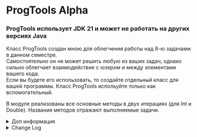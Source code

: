 # ProgTools Alpha

### ProgTools использует JDK 21 и может не работать на других версиях Java 
Класс ProgTools создан мною для облегчения работы над 8-ю задачами в данном семестре.  
Самостоятельно он не может решить любую из ваших задач, однако сильно облегчает взаимодействие с юзером и между элементами вашего кода.  
Если вы будете его использовать, то создайте отдельный класс для вашей программы. Класс ProgTools испольуйте только как вспомогательный.

  
В модуле реализованы все основные методы в двух итерациях (для Int и Double). Названия методов отражают выполняемые задачи.


<details>
<summary>Доп информация</summary>

И да, если вы будете сдавать ваши задачи, используя мой класс, вам придется его изучить. Вам будут задавать вопросы по его принципу работы.  
Если у вас появляется вопрос, ответ на который вы не можете получить в комментариях, или если коментарии плохо написаны - пишите мне в лс, мой тг вы знаете. По пустякам НЕ БЕСПОКОИТЬ.

Данный класс будет обновляться по мере появляения новых задач. На данный момент он адаптирован под первые 8 штук.  
Также могут выходить и дополнительные баг фиксы и апдейты, проверяйте гитхаб время от времени.

</details>

<details>
<summary>Change Log</summary>

ProgTools Alpha 0.2 от 06.09.25<br> 
  1. Добавлены S2E функции ввода данных<br> 
  2. Добавлен модуль вычисления факториала<br>

ProgTools Alpha 0.3 от 07.09.25<br> 
  1. Исправлена бесконечная рециркуляция при неверном формировании матриц<br> 
  2. Исправлены ошибки в формировании размерности матриц<br> 
  3. Добавлен модуль isEven, для проверки четности<br> 

</details>
